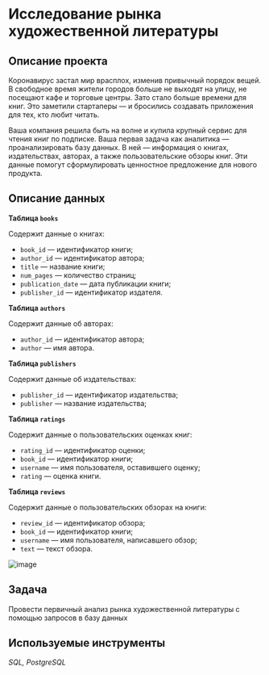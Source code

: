 # Исследование рынка художественной литературы

## Описание проекта
Коронавирус застал мир врасплох, изменив привычный порядок вещей. В свободное время жители городов больше не выходят на улицу, не посещают кафе и торговые центры. Зато стало больше времени для книг. Это заметили стартаперы — и бросились создавать приложения для тех, кто любит читать.

Ваша компания решила быть на волне и купила крупный сервис для чтения книг по подписке. Ваша первая задача как аналитика — проанализировать базу данных.
В ней — информация о книгах, издательствах, авторах, а также пользовательские обзоры книг. Эти данные помогут сформулировать ценностное предложение для нового продукта.

## Описание данных
**Таблица `books`**

Содержит данные о книгах:

- `book_id` — идентификатор книги;
- `author_id` — идентификатор автора;
- `title` — название книги;
- `num_pages` — количество страниц;
- `publication_date` — дата публикации книги;
- `publisher_id` — идентификатор издателя.

**Таблица `authors`**

Содержит данные об авторах:

- `author_id` — идентификатор автора;
- `author` — имя автора.

**Таблица `publishers`**

Содержит данные об издательствах:

- `publisher_id` — идентификатор издательства;
- `publisher` — название издательства;

**Таблица `ratings`**

Содержит данные о пользовательских оценках книг:

- `rating_id` — идентификатор оценки;
- `book_id` — идентификатор книги;
- `username` — имя пользователя, оставившего оценку;
- `rating` — оценка книги.

**Таблица `reviews`**

Содержит данные о пользовательских обзорах на книги:

- `review_id` — идентификатор обзора;
- `book_id` — идентификатор книги;
- `username` — имя пользователя, написавшего обзор;
- `text` — текст обзора.

![image](https://user-images.githubusercontent.com/36629091/169403880-f938a726-d3e6-4b75-9394-e2dc957763db.png)

## Задача
Провести первичный анализ рынка художественной литературы с помощью запросов в базу данных

## Используемые инструменты
*SQL, PostgreSQL*
